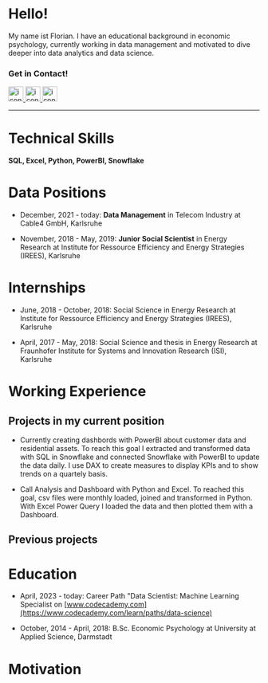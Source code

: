 
# Hello!
My name ist Florian. I have an educational background in economic psychology, currently working in data management and motivated to dive deeper into data analytics and data science.


### Get in Contact!   

<a href="https://github.com/emsif84">
    <img src="https://img.icons8.com/?size=100&id=12599&format=png&color=000000" alt="icon" width="30" height="30"/>
</a>

<a href = "https://linkedin.com/in/florianemsmann/">
    <img src="https://img.icons8.com/?size=100&id=13930&format=png&color=000000" alt="icon" width="30" height="30"/>
</a>

<a href = "<florian.emsmann@posteo.de>">
    <img src ="https://img.icons8.com/?size=100&id=60688&format=png&color=000000" alt="icon" width="30" height="30">
</a>


---


# Technical Skills
**SQL, Excel, Python, PowerBI, Snowflake**


# Data Positions
* December, 2021 - today: **Data Management** in Telecom Industry at Cable4 GmbH, Karlsruhe


* November, 2018 - May, 2019: **Junior Social Scientist** in Energy Research at Institute for Ressource Efficiency and Energy Strategies (IREES), Karlsruhe


# Internships
* June, 2018 - October, 2018: Social Science in Energy Research at Institute for Ressource Efficiency and Energy Strategies (IREES), Karlsruhe

* April, 2017 - May, 2018: Social Science and thesis in Energy Research at Fraunhofer Institute for Systems and Innovation Research (ISI), Karlsruhe


# Working Experience
## Projects in my current position

* Currently creating dashbords with PowerBI about customer data and residential assets.
To reach this goal I extracted and transformed data with SQL in Snowflake and connected Snowflake with PowerBI to update the data daily. I use DAX to create measures to display KPIs and to show trends on a quartely basis.

* Call Analysis and Dashboard with Python and Excel. To reached this goal, csv files were monthly loaded, joined and transformed in Python. With Excel Power Query I loaded the data and then plotted them with a Dashboard.

## Previous projects


# Education
* April, 2023 - today: Career Path "Data Scientist: Machine Learning Specialist on [www.codecademy.com](https://www.codecademy.com/learn/paths/data-science)

* October, 2014 - April, 2018: B.Sc. Economic Psychology at University at Applied Science, Darmstadt


# Motivation



